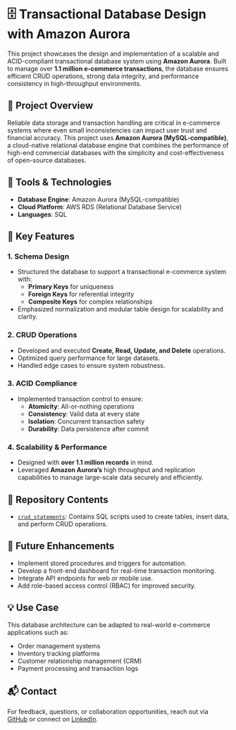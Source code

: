 # 🗄️ Transactional Database Design with Amazon Aurora

This project showcases the design and implementation of a scalable and ACID-compliant transactional database system using **Amazon Aurora**. Built to manage over **1.1 million e-commerce transactions**, the database ensures efficient CRUD operations, strong data integrity, and performance consistency in high-throughput environments.

## 📌 Project Overview

Reliable data storage and transaction handling are critical in e-commerce systems where even small inconsistencies can impact user trust and financial accuracy. This project uses **Amazon Aurora (MySQL-compatible)**, a cloud-native relational database engine that combines the performance of high-end commercial databases with the simplicity and cost-effectiveness of open-source databases.

## 🔧 Tools & Technologies

- **Database Engine**: Amazon Aurora (MySQL-compatible)
- **Cloud Platform**: AWS RDS (Relational Database Service)
- **Languages**: SQL

## 🧠 Key Features

### 1. Schema Design
- Structured the database to support a transactional e-commerce system with:
  - **Primary Keys** for uniqueness
  - **Foreign Keys** for referential integrity
  - **Composite Keys** for complex relationships
- Emphasized normalization and modular table design for scalability and clarity.

### 2. CRUD Operations
- Developed and executed **Create, Read, Update, and Delete** operations.
- Optimized query performance for large datasets.
- Handled edge cases to ensure system robustness.

### 3. ACID Compliance
- Implemented transaction control to ensure:
  - **Atomicity**: All-or-nothing operations
  - **Consistency**: Valid data at every state
  - **Isolation**: Concurrent transaction safety
  - **Durability**: Data persistence after commit

### 4. Scalability & Performance
- Designed with **over 1.1 million records** in mind.
- Leveraged **Amazon Aurora’s** high throughput and replication capabilities to manage large-scale data securely and efficiently.

## 📁 Repository Contents

- [`crud_statements`](https://github.com/safsyntax/amazon_aurora_transactional_db_design/blob/7072c3aaa674db883586380f10aab975ff43c27e/crud_statements): Contains SQL scripts used to create tables, insert data, and perform CRUD operations.

## 🚀 Future Enhancements

- Implement stored procedures and triggers for automation.
- Develop a front-end dashboard for real-time transaction monitoring.
- Integrate API endpoints for web or mobile use.
- Add role-based access control (RBAC) for improved security.

## 💡 Use Case

This database architecture can be adapted to real-world e-commerce applications such as:
- Order management systems
- Inventory tracking platforms
- Customer relationship management (CRM)
- Payment processing and transaction logs

## 📬 Contact

For feedback, questions, or collaboration opportunities, reach out via [GitHub](https://github.com/safsyntax) or connect on [LinkedIn](https://www.linkedin.com/in/safiya-joseph-39248b51).
